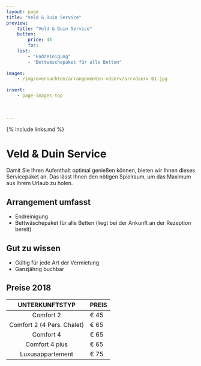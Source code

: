 ```yaml
---
layout: page
title: "Veld & Duin Service"
preview: 
    title: "Veld & Duin Service"
    button:
        price: 45
        for: 
    list:
        - "Endreinigung"
        - "Bettwäschepaket für alle Betten"
        
images:
    - /img/overnachten/arrangementen-vdserv/arrvdserv-01.jpg
    
insert:
    - page-images-top
    
    
    
---
```


{% include links.md %}


# Veld & Duin Service

Damit Sie Ihren Aufenthalt optimal genießen können, bieten wir Ihnen dieses Servicepaket an. Das lässt Ihnen den nötigen Spielraum, um das Maximum aus Ihrem Urlaub zu holen.

## Arrangement umfasst

- Endreinigung
- Bettwäschepaket für alle Betten (liegt bei der Ankunft an der Rezeption bereit)


## Gut zu wissen

- Gültig für jede Art der Vermietung
- Ganzjährig buchbar


## Preise 2018

UNTERKUNFTSTYP         | PREIS
:------------------:|:-----------             
Comfort 2           |€ 45 
Comfort 2 (4 Pers. Chalet)|€ 65 
Comfort 4           |€ 65         
Comfort 4 plus      |€ 65  
Luxusappartement    |€ 75       
        




